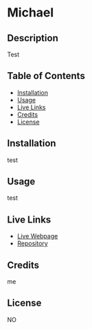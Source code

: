 # Michael

## Description
Test

## Table of Contents
* [Installation](#installation)
* [Usage](#usage)
* [Live Links](#Links)
* [Credits](#credits)
* [License](#license)

## Installation
test

## Usage
test

## Live Links
* [Live Webpage](http://www.google.com)
* [Repository](http://www.github.com)

## Credits
me

## License
NO